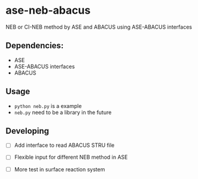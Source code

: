 # ase-neb-abacus
NEB or CI-NEB method by ASE and ABACUS using ASE-ABACUS interfaces

## Dependencies:
- ASE
- ASE-ABACUS interfaces
- ABACUS

## Usage
- `python neb.py` is a example
- `neb.py` need to be a library in the future

## Developing
- [ ] Add interface to read ABACUS STRU file
- [ ] Flexible input for different NEB method in ASE
- [ ] More test in surface reaction system


